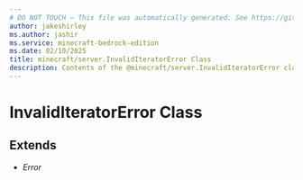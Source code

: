 ```yaml
---
# DO NOT TOUCH — This file was automatically generated. See https://github.com/mojang/minecraftapidocsgenerator to modify descriptions, examples, etc.
author: jakeshirley
ms.author: jashir
ms.service: minecraft-bedrock-edition
ms.date: 02/10/2025
title: minecraft/server.InvalidIteratorError Class
description: Contents of the @minecraft/server.InvalidIteratorError class.
---
```

# InvalidIteratorError Class

## Extends
- *Error*
